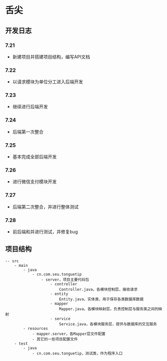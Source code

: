 # 舌尖
## 开发日志
### 7.21
- 新建项目并搭建项目结构，编写API文档
### 7.22
- 以请求模块为单位分工进入后端开发
### 7.23
- 继续进行后端开发
### 7.24
- 后端第一次整合
### 7.25
- 基本完成全部后端开发
### 7.26
- 进行微信支付模块开发
### 7.27
- 后端第二次整合，并进行整体测试
### 7.28
- 前后端和并进行测试，并修复bug
## 项目结构
    -- src
        - main
            - java
                - cn.com.seu.tonguetip
                    - server，项目主要代码包
                        - controller
                            Controller.java，各模块控制层，接收请求
                        - entity
                            Entity.java，实体类，用于保存各类数据库数据
                        - mapper
                            Mapper.java，各模块映射层，负责控制层与服务类之间的映射
                        - service
                            Service.java，各模块服务层，提供与数据库的交互服务
            - resources
                - mapper.server，各Mapper层文件配置
                - 其它的一些项目配置文件
        - test
            - java
                - cn.com.seu.tonguetip，测试类，作为程序入口